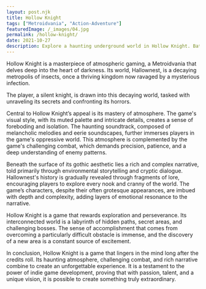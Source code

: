 ```yaml
---
layout: post.njk
title: Hollow Knight
tags: ["Metroidvania", "Action-Adventure"]
featuredImage: /_images/04.jpg
permalink: /hollow-knight/
date: 2021-10-27
description: Explore a haunting underground world in Hollow Knight. Battle deadly creatures and uncover dark secrets in this challenging Metroidvania.
---
```


Hollow Knight is a masterpiece of atmospheric gaming, a Metroidvania that delves deep into the heart of darkness. Its world, Hallownest, is a decaying metropolis of insects, once a thriving kingdom now ravaged by a mysterious infection.

 The player, a silent knight, is drawn into this decaying world, tasked with unraveling its secrets and confronting its horrors.   

Central to Hollow Knight’s appeal is its mastery of atmosphere. The game's visual style, with its muted palette and intricate details, creates a sense of foreboding and isolation. The haunting soundtrack, composed of melancholic melodies and eerie soundscapes, further immerses players in the game's oppressive world. This atmosphere is complemented by the game's challenging combat, which demands precision, patience, and a deep understanding of enemy patterns.

Beneath the surface of its gothic aesthetic lies a rich and complex narrative, told primarily through environmental storytelling and cryptic dialogue. Hallownest's history is gradually revealed through fragments of lore, encouraging players to explore every nook and cranny of the world. The game’s characters, despite their often grotesque appearances, are imbued with depth and complexity, adding layers of emotional resonance to the narrative.

Hollow Knight is a game that rewards exploration and perseverance. Its interconnected world is a labyrinth of hidden paths, secret areas, and challenging bosses. The sense of accomplishment that comes from overcoming a particularly difficult obstacle is immense, and the discovery of a new area is a constant source of excitement.

In conclusion, Hollow Knight is a game that lingers in the mind long after the credits roll. Its haunting atmosphere, challenging combat, and rich narrative combine to create an unforgettable experience. It is a testament to the power of indie game development, proving that with passion, talent, and a unique vision, it is possible to create something truly extraordinary.

